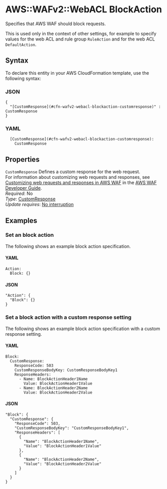 # AWS::WAFv2::WebACL BlockAction<a name="aws-properties-wafv2-webacl-blockaction"></a>

Specifies that AWS WAF should block requests\.

This is used only in the context of other settings, for example to specify values for the web ACL and rule group `RuleAction` and for the web ACL `DefaultAction`\. 

## Syntax<a name="aws-properties-wafv2-webacl-blockaction-syntax"></a>

To declare this entity in your AWS CloudFormation template, use the following syntax:

### JSON<a name="aws-properties-wafv2-webacl-blockaction-syntax.json"></a>

```
{
  "[CustomResponse](#cfn-wafv2-webacl-blockaction-customresponse)" : CustomResponse
}
```

### YAML<a name="aws-properties-wafv2-webacl-blockaction-syntax.yaml"></a>

```
  [CustomResponse](#cfn-wafv2-webacl-blockaction-customresponse): 
    CustomResponse
```

## Properties<a name="aws-properties-wafv2-webacl-blockaction-properties"></a>

`CustomResponse`  <a name="cfn-wafv2-webacl-blockaction-customresponse"></a>
Defines a custom response for the web request\.  
For information about customizing web requests and responses, see [Customizing web requests and responses in AWS WAF](https://docs.aws.amazon.com/waf/latest/developerguide/waf-custom-request-response.html) in the [AWS WAF Developer Guide](https://docs.aws.amazon.com/waf/latest/developerguide/waf-chapter.html)\.   
*Required*: No  
*Type*: [CustomResponse](aws-properties-wafv2-webacl-customresponse.md)  
*Update requires*: [No interruption](https://docs.aws.amazon.com/AWSCloudFormation/latest/UserGuide/using-cfn-updating-stacks-update-behaviors.html#update-no-interrupt)

## Examples<a name="aws-properties-wafv2-webacl-blockaction--examples"></a>



### Set an block action<a name="aws-properties-wafv2-webacl-blockaction--examples--Set_an_block_action_"></a>

The following shows an example block action specification\. 

#### YAML<a name="aws-properties-wafv2-webacl-blockaction--examples--Set_an_block_action_--yaml"></a>

```
Action:
  Block: {}
```

#### JSON<a name="aws-properties-wafv2-webacl-blockaction--examples--Set_an_block_action_--json"></a>

```
"Action": {
  "Block": {}
}
```

### Set a block action with a custom response setting<a name="aws-properties-wafv2-webacl-blockaction--examples--Set_a_block_action_with_a_custom_response_setting"></a>

The following shows an example block action specification with a custom response setting\. 

#### YAML<a name="aws-properties-wafv2-webacl-blockaction--examples--Set_a_block_action_with_a_custom_response_setting--yaml"></a>

```
Block:
  CustomResponse:
    ResponseCode: 503
    CustomResponseBodyKey: CustomResponseBodyKey1
    ResponseHeaders:
      - Name: BlockActionHeader1Name
        Value: BlockActionHeader1Value
      - Name: BlockActionHeader2Name
        Value: BlockActionHeader2Value
```

#### JSON<a name="aws-properties-wafv2-webacl-blockaction--examples--Set_a_block_action_with_a_custom_response_setting--json"></a>

```
"Block": {
  "CustomResponse": {
    "ResponseCode": 503,
    "CustomResponseBodyKey": "CustomResponseBodyKey1",
    "ResponseHeaders": [
      {
        "Name": "BlockActionHeader1Name",
        "Value": "BlockActionHeader1Value"
      },
      {
        "Name": "BlockActionHeader2Name",
        "Value": "BlockActionHeader2Value"
      }
    ]
  }
}
```